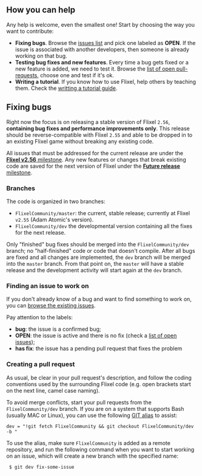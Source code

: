 ## How you can help

Any help is welcome, even the smallest one! Start by choosing the way you want to contribute:

* **Fixing bugs**. Browse the [issues list](https://github.com/FlixelCommunity/flixel/issues?page=1&state=open) and pick one labeled as **OPEN**. If the issue is associated with another developers, then someone is already working on that bug.
* **Testing bug fixes and new features**. Every time a bug gets fixed or a new feature is added, we need to test it. Browse the [list of open pull-requests](https://github.com/FlixelCommunity/flixel/pulls), choose one and test if it's ok.
* **Writing a tutorial**. If you know how to use Flixel, help others by teaching them. Check the [writting a tutorial guide](http://deadlink). 

## Fixing bugs

Right now the focus is on releasing a stable version of Flixel `2.56`, **containing bug fixes and performance improvements only**. This release should be reverse-compatible with Flixel `2.55` and able to be dropped in to an existing Flixel game without breaking any existing code.

All issues that must be addressed for the current release are under the [**Flixel v2.56** milestone](https://github.com/FlixelCommunity/flixel/issues?milestone=1&state=open). Any new features or changes that break existing code are saved for the next version of Flixel under the  [**Future release** milestone](https://github.com/FlixelCommunity/flixel/issues?milestone=2&state=open).

### Branches

The code is organized in two branches:

* `FlixelCommunity/master`: the current, stable release; currently at Flixel `v2.55` (Adam Atomic's version).  
* `FlixelCommunity/dev` the developmental version containing all the fixes for the next release.

Only "finished" bug fixes should be merged into the `FlixelCommunity/dev` branch; no "half-finished" code or code that doesn't compile. After all bugs are fixed and all changes are implemented, the `dev` branch will be merged into the `master` branch. From that point on, the `master` will have a stable release and the development activity will start again at the `dev` branch.

### Finding an issue to work on

If you don't already know of a bug and want to find something to work on, you can [browse the existing issues](https://github.com/FlixelCommunity/flixel/issues?page=1&state=open).

Pay attention to the labels:

* **bug**: the issue is a confirmed bug;
* **OPEN**: the issue is active and there is no fix (check a [list of open issues](https://github.com/FlixelCommunity/flixel/issues?labels=OPEN&milestone=1&page=1&state=open)); 
* **has fix**: the issue has a pending pull request that fixes the problem


### Creating a pull request

As usual, be clear in your pull request's description, and follow the coding conventions used by the surrounding Flixel code (e.g. open brackets start on the next line, camel case naming).

To avoid merge conflicts, start your pull requests from the `FlixelCommunity/dev` branch. If you are on a system that supports Bash (usually MAC or Linux), you can use the following [GIT alias](https://git.wiki.kernel.org/index.php/Aliases) to assist:

```
dev = "!git fetch FlixelCommunity && git checkout FlixelCommunity/dev -b "
```

To use the alias, make sure `FlixelCommunity` is added as a remote repository, and run the following command when you want to start working on an issue, which will create a new branch with the specified name:

```
 $ git dev fix-some-issue
```

